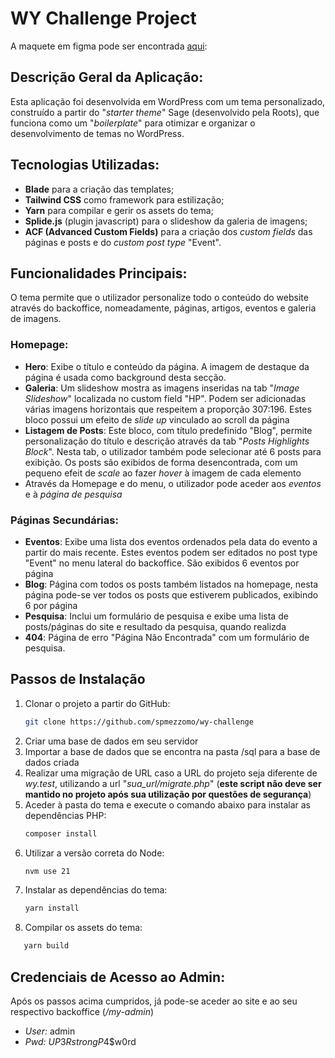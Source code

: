 # WY Challenge Project

A maquete em figma pode ser encontrada [aqui](https://we.tl/t-4A7hZBmO02): 

## Descrição Geral da Aplicação:

Esta aplicação foi desenvolvida em WordPress com um tema personalizado, construído a partir do "_starter theme_" Sage (desenvolvido pela Roots), que funciona como um "_boilerplate_" para otimizar e organizar o desenvolvimento de temas no WordPress.

## Tecnologias Utilizadas:
- **Blade** para a criação das templates;
- **Tailwind CSS** como framework para estilização;
- **Yarn** para compilar e gerir os assets do tema;
- **Splide.js** (plugin javascript) para o slideshow da galeria de imagens;
- **ACF (Advanced Custom Fields)** para a criação dos _custom fields_ das páginas e posts e do _custom post type_ "Event".

## Funcionalidades Principais:
O tema permite que o utilizador personalize todo o conteúdo do website através do backoffice, nomeadamente, páginas, artigos, eventos e galeria de imagens.

### Homepage:
- __Hero__: Exibe o título e conteúdo da página. A imagem de destaque da página é usada como background desta secção.
- __Galeria__: Um slideshow mostra as imagens inseridas na tab "_Image Slideshow_" localizada no custom field "HP". Podem ser adicionadas várias imagens horizontais que respeitem a proporção 307:196. Estes bloco possui um efeito de _slide up_ vinculado ao scroll da página
- __Listagem de Posts__: Este bloco, com título predefinido "Blog", permite personalização do título e descrição através da tab "_Posts Highlights Block_". Nesta tab, o utilizador também pode selecionar até 6 posts para exibição. Os posts são exibidos de forma desencontrada, com um pequeno efeit de _scale_ ao fazer _hover_ à imagem de cada elemento
- Através da Homepage e do menu, o utilizador pode aceder aos *eventos* e à *página de pesquisa*

### Páginas Secundárias:
- __Eventos__: Exibe uma lista dos eventos ordenados pela data do evento a partir do mais recente. Estes eventos podem ser editados no post type "Event" no menu lateral do backoffice. São exibidos 6 eventos por página
- __Blog__: Página com todos os posts também listados na homepage, nesta página pode-se ver todos os posts que estiverem publicados, exibindo 6 por página
- __Pesquisa__: Inclui um formulário de pesquisa e exibe uma lista de posts/páginas do site e resultado da pesquisa, quando realizda
- __404__: Página de erro "Página Não Encontrada" com um formulário de pesquisa.


## Passos de Instalação

1. Clonar o projeto a partir do GitHub:
   ```sh
   git clone https://github.com/spmezzomo/wy-challenge
   ```
2. Criar uma base de dados em seu servidor
3. Importar a base de dados que se encontra na pasta /sql para a base de dados criada
4. Realizar uma migração de URL caso a URL do projeto seja diferente de _wy.test_, utilizando a url "_sua_url/migrate.php_" (__este script não deve ser mantido no projeto após sua utilização por questões de segurança__)
5. Aceder à pasta do tema e execute o comando abaixo para instalar as dependências PHP:
   ```sh
   composer install
   ```
6. Utilizar a versão correta do Node:
   ```sh
   nvm use 21
   ```
7. Instalar as dependências do tema:
   ```sh
   yarn install
   ```
8. Compilar os assets do tema:
```sh
   yarn build
   ```

## Credenciais de Acesso ao Admin:

Após os passos acima cumpridos, já pode-se aceder ao site e ao seu respectivo backoffice (_/my-admin_)

- *User:* admin
- *Pwd:* $UP3RstrongP4$$w0rd
